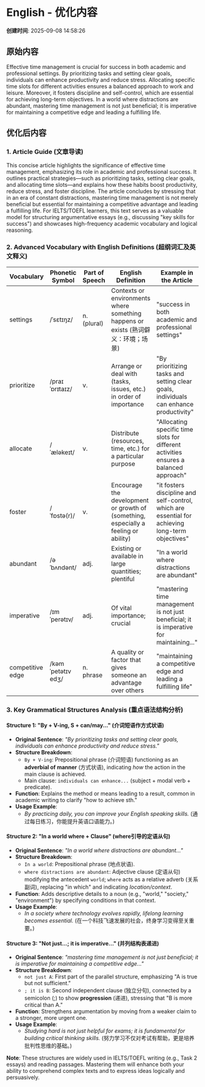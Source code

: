 # English - 优化内容

**创建时间**: 2025-09-08 14:58:26

## 原始内容

Effective time management is crucial for success in both academic and professional settings. By prioritizing tasks and setting clear goals, individuals can enhance productivity and reduce stress. Allocating specific time slots for different activities ensures a balanced approach to work and leisure. Moreover, it fosters discipline and self-control, which are essential for achieving long-term objectives. In a world where distractions are abundant, mastering time management is not just beneficial; it is imperative for maintaining a competitive edge and leading a fulfilling life.

## 优化后内容

### 1. Article Guide (文章导读)  
This concise article highlights the significance of effective time management, emphasizing its role in academic and professional success. It outlines practical strategies—such as prioritizing tasks, setting clear goals, and allocating time slots—and explains how these habits boost productivity, reduce stress, and foster discipline. The article concludes by stressing that in an era of constant distractions, mastering time management is not merely beneficial but essential for maintaining a competitive advantage and leading a fulfilling life. For IELTS/TOEFL learners, this text serves as a valuable model for structuring argumentative essays (e.g., discussing "key skills for success") and showcases high-frequency academic vocabulary and logical reasoning.  


### 2. Advanced Vocabulary with English Definitions (超纲词汇及英文释义)  

| Vocabulary       | Phonetic Symbol | Part of Speech | English Definition                                                                 | Example in the Article                                                                 |  
|------------------|-----------------|----------------|-------------------------------------------------------------------------------------|---------------------------------------------------------------------------------------|  
| settings         | /ˈsɛtɪŋz/       | n. (plural)    | Contexts or environments where something happens or exists (熟词僻义：环境；场景)   | "success in both academic and professional settings"                                 |  
| prioritize       | /praɪˈɒrɪtaɪz/  | v.             | Arrange or deal with (tasks, issues, etc.) in order of importance                   | "By prioritizing tasks and setting clear goals, individuals can enhance productivity" |  
| allocate         | /ˈæləkeɪt/      | v.             | Distribute (resources, time, etc.) for a particular purpose                         | "Allocating specific time slots for different activities ensures a balanced approach" |  
| foster           | /ˈfɒstə(r)/     | v.             | Encourage the development or growth of (something, especially a feeling or ability) | "it fosters discipline and self-control, which are essential for achieving long-term objectives" |  
| abundant         | /əˈbʌndənt/     | adj.           | Existing or available in large quantities; plentiful                               | "In a world where distractions are abundant"                                         |  
| imperative       | /ɪmˈperətɪv/    | adj.           | Of vital importance; crucial                                                       | "mastering time management is not just beneficial; it is imperative for maintaining..." |  
| competitive edge | /kəmˈpetətɪv edʒ/ | n. phrase     | A quality or factor that gives someone an advantage over others                    | "maintaining a competitive edge and leading a fulfilling life"                       |  


### 3. Key Grammatical Structures Analysis (重点语法结构分析)  


#### **Structure 1: "By + V-ing, S + can/may..." (介词短语作方式状语)**  
- **Original Sentence**: *"By prioritizing tasks and setting clear goals, individuals can enhance productivity and reduce stress."*  
- **Structure Breakdown**:  
  - `By + V-ing`: Prepositional phrase (介词短语) functioning as an **adverbial of manner** (方式状语), indicating *how* the action in the main clause is achieved.  
  - Main clause: `individuals can enhance...` (subject + modal verb + predicate).  
- **Function**: Explains the method or means leading to a result, common in academic writing to clarify "how to achieve sth."  
- **Usage Example**:  
  - *By practicing daily, you can improve your English speaking skills.* (通过每日练习，你能提升英语口语能力。)  


#### **Structure 2: "In a world where + Clause" (where引导的定语从句)**  
- **Original Sentence**: *"In a world where distractions are abundant..."*  
- **Structure Breakdown**:  
  - `In a world`: Prepositional phrase (地点状语).  
  - `where distractions are abundant`: Adjective clause (定语从句) modifying the antecedent `world`; `where` acts as a relative adverb (关系副词), replacing "in which" and indicating *location/context*.  
- **Function**: Adds descriptive details to a noun (e.g., "world," "society," "environment") by specifying conditions in that context.  
- **Usage Example**:  
  - *In a society where technology evolves rapidly, lifelong learning becomes essential.* (在一个科技飞速发展的社会，终身学习变得至关重要。)  


#### **Structure 3: "Not just...; it is imperative..." (并列结构表递进)**  
- **Original Sentence**: *"mastering time management is not just beneficial; it is imperative for maintaining a competitive edge..."*  
- **Structure Breakdown**:  
  - `not just A`: First part of the parallel structure, emphasizing "A is true but not sufficient."  
  - `; it is B`: Second independent clause (独立分句), connected by a semicolon (;) to show **progression** (递进), stressing that "B is more critical than A."  
- **Function**: Strengthens argumentation by moving from a weaker claim to a stronger, more urgent one.  
- **Usage Example**:  
  - *Studying hard is not just helpful for exams; it is fundamental for building critical thinking skills.* (努力学习不仅对考试有帮助，更是培养批判性思维的基础。)  


**Note**: These structures are widely used in IELTS/TOEFL writing (e.g., Task 2 essays) and reading passages. Mastering them will enhance both your ability to comprehend complex texts and to express ideas logically and persuasively.
